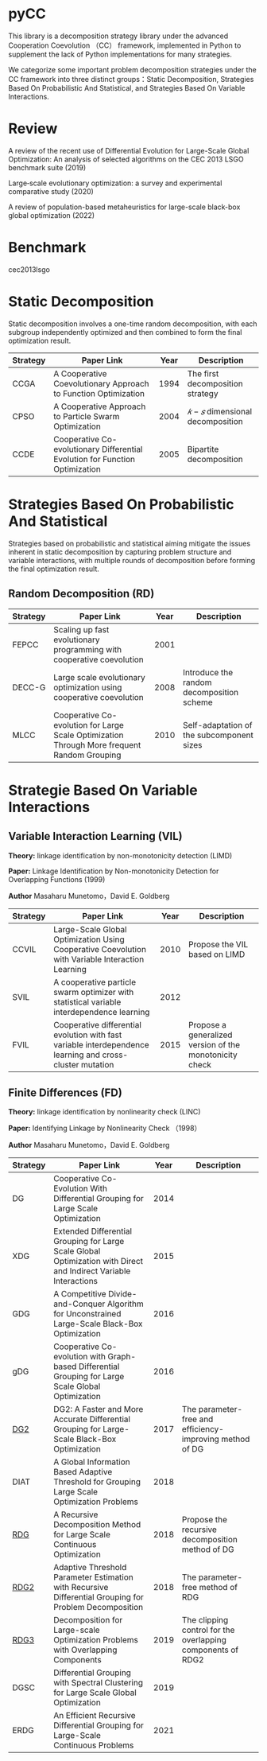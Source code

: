 # pyCC
This library is a decomposition strategy library under the advanced Cooperation Coevolution （CC） framework, implemented in Python to supplement the lack of Python implementations for many strategies.

We categorize some important problem decomposition strategies under the CC framework into three distinct groups：Static Decomposition, Strategies Based On Probabilistic And Statistical, and Strategies Based On Variable Interactions.

# Review

A review of the recent use of Differential Evolution for Large-Scale Global Optimization: An analysis of selected algorithms on the CEC 2013 LSGO benchmark suite (2019)

Large‑scale evolutionary optimization: a survey and experimental comparative study (2020)

A review of population-based metaheuristics for large-scale black-box global optimization (2022)

# Benchmark

cec2013lsgo

# Static Decomposition
Static decomposition involves a one-time random decomposition, with each subgroup independently optimized and then combined to form the final optimization result.

| Strategy     | Paper Link | Year | Description |
| ----------- | ----------- |---------|----------|
| CCGA      | A Cooperative Coevolutionary Approach to Function Optimization|  1994 | The first decomposition strategy|
| CPSO  |A Cooperative Approach to Particle Swarm Optimization         | 2004 | $𝑘-𝑠$ dimensional decomposition|
| CCDE  |Cooperative Co-evolutionary Differential Evolution for Function Optimization             | 2005 | Bipartite decomposition|


# Strategies Based On Probabilistic And Statistical
Strategies based on probabilistic and statistical aiming mitigate the issues inherent in static decomposition by capturing problem structure and variable interactions, with multiple rounds of decomposition before forming the final optimization result.

## Random Decomposition (RD)
| Strategy     | Paper Link | Year | Description |
| ----------- | ----------- |---------|----------|
| FEPCC | Scaling up fast evolutionary programming with cooperative coevolution | 2001 | |
| DECC-G | Large scale evolutionary optimization using cooperative coevolution |   2008         |Introduce the random decomposition scheme |
| MLCC |Cooperative Co-evolution for Large Scale Optimization Through More frequent Random Grouping        |   2010   |Self-adaptation of the subcomponent sizes|


# Strategie Based On Variable Interactions

## Variable Interaction Learning (VIL)
**Theory:** linkage identification by non-monotonicity detection (LIMD)

**Paper:** Linkage Identification by Non-monotonicity Detection for Overlapping Functions (1999)

**Author** Masaharu Munetomo，David E. Goldberg


| Strategy     | Paper Link | Year | Description |
| ----------- | ----------- |---------|----------|
| CCVIL | Large-Scale Global Optimization Using Cooperative Coevolution with Variable Interaction Learning | 2010 | Propose the VIL based on LIMD |
| SVIL | A cooperative particle swarm optimizer with statistical variable interdependence learning |   2012         | |
| FVIL |Cooperative differential evolution with fast variable interdependence learning and cross-cluster mutation |   2015   |Propose a generalized version of the monotonicity check|

## Finite Differences (FD)
**Theory:** linkage identification by nonlinearity check (LINC)

**Paper:** Identifying Linkage by Nonlinearity Check （1998）

**Author** Masaharu Munetomo，David E. Goldberg

| Strategy     | Paper Link | Year | Description |
| ----------- | ----------- |---------|----------|
| DG | Cooperative Co-Evolution With Differential Grouping for Large Scale Optimization | 2014 |  |
| XDG |Extended Differential Grouping for Large Scale Global Optimization with Direct and Indirect Variable Interactions | 2015 |  |
| GDG |A Competitive Divide-and-Conquer Algorithm for Unconstrained Large-Scale Black-Box Optimization |   2016         | |
| gDG |Cooperative Co-evolution with Graph-based Differential Grouping for Large Scale Global Optimization|   2016   ||
| [DG2](https://github.com/Wukong-SCUT/pyCC/tree/main/FD/DG2) |DG2: A Faster and More Accurate Differential Grouping for Large-Scale Black-Box Optimization|   2017   | The parameter-free and efficiency-improving method of DG|
| DIAT |A Global Information Based Adaptive Threshold for Grouping Large Scale Optimization Problems|   2018   ||
| [RDG](https://github.com/Wukong-SCUT/pyCC/tree/main/FD/RDG) |A Recursive Decomposition Method for Large Scale Continuous Optimization|   2018   |Propose the recursive decomposition method of DG |
| [RDG2](https://github.com/Wukong-SCUT/pyCC/tree/main/FD/RDG2) |Adaptive Threshold Parameter Estimation with Recursive Differential Grouping for Problem Decomposition|   2018   |The parameter-free method of RDG|
| [RDG3](https://github.com/Wukong-SCUT/pyCC/tree/main/FD/RDG3) |Decomposition for Large-scale Optimization Problems with Overlapping Components|   2019   |The clipping control for the overlapping components of RDG2|
| DGSC |Differential Grouping with Spectral Clustering for Large Scale Global Optimization|   2019   ||
| ERDG |An Efficient Recursive Differential Grouping for Large-Scale Continuous Problems| 2021 ||
